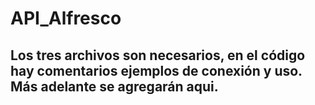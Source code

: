 # API_Alfresco

## Los tres archivos son necesarios, en el código hay comentarios ejemplos de conexión y uso. Más adelante se agregarán aqui.
